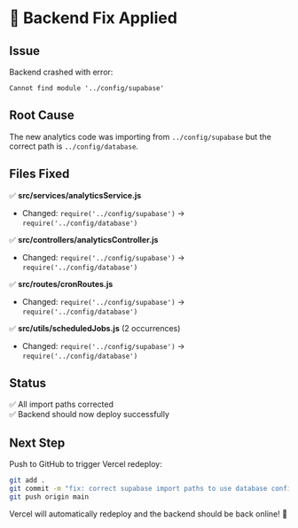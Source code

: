 # 🔧 Backend Fix Applied

## Issue
Backend crashed with error:
```
Cannot find module '../config/supabase'
```

## Root Cause
The new analytics code was importing from `../config/supabase` but the correct path is `../config/database`.

## Files Fixed

✅ **src/services/analyticsService.js**
- Changed: `require('../config/supabase')` → `require('../config/database')`

✅ **src/controllers/analyticsController.js**
- Changed: `require('../config/supabase')` → `require('../config/database')`

✅ **src/routes/cronRoutes.js**
- Changed: `require('../config/supabase')` → `require('../config/database')`

✅ **src/utils/scheduledJobs.js** (2 occurrences)
- Changed: `require('../config/supabase')` → `require('../config/database')`

## Status
✅ All import paths corrected  
✅ Backend should now deploy successfully  

## Next Step
Push to GitHub to trigger Vercel redeploy:

```bash
git add .
git commit -m "fix: correct supabase import paths to use database config"
git push origin main
```

Vercel will automatically redeploy and the backend should be back online! 🚀

